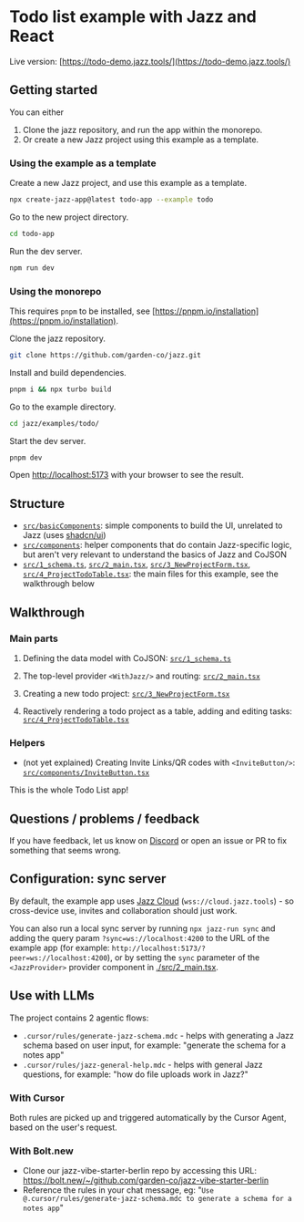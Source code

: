 # Todo list example with Jazz and React

Live version: [https://todo-demo.jazz.tools/](https://todo-demo.jazz.tools/)

## Getting started

You can either
1. Clone the jazz repository, and run the app within the monorepo.
2. Or create a new Jazz project using this example as a template.


### Using the example as a template

Create a new Jazz project, and use this example as a template.
```bash
npx create-jazz-app@latest todo-app --example todo
```

Go to the new project directory.
```bash
cd todo-app
```

Run the dev server.
```bash
npm run dev
```

### Using the monorepo

This requires `pnpm` to be installed, see [https://pnpm.io/installation](https://pnpm.io/installation).

Clone the jazz repository.
```bash
git clone https://github.com/garden-co/jazz.git
```

Install and build dependencies.
```bash
pnpm i && npx turbo build
```

Go to the example directory.
```bash
cd jazz/examples/todo/
```

Start the dev server.
```bash
pnpm dev
```

Open [http://localhost:5173](http://localhost:5173) with your browser to see the result.

## Structure

-   [`src/basicComponents`](./src/basicComponents): simple components to build the UI, unrelated to Jazz (uses [shadcn/ui](https://ui.shadcn.com))
-   [`src/components`](./src/components/): helper components that do contain Jazz-specific logic, but aren't very relevant to understand the basics of Jazz and CoJSON
-   [`src/1_schema.ts`](./src/1_schema.ts),
    [`src/2_main.tsx`](./src/2_main.tsx),
    [`src/3_NewProjectForm.tsx`](./src/3_NewProjectForm.tsx),
    [`src/4_ProjectTodoTable.tsx`](./src/4_ProjectTodoTable.tsx): the main files for this example, see the walkthrough below

## Walkthrough

### Main parts

1. Defining the data model with CoJSON: [`src/1_schema.ts`](./src/1_schema.ts)

2. The top-level provider `<WithJazz/>` and routing: [`src/2_main.tsx`](./src/2_main.tsx)

3. Creating a new todo project: [`src/3_NewProjectForm.tsx`](./src/3_NewProjectForm.tsx)

4. Reactively rendering a todo project as a table, adding and editing tasks: [`src/4_ProjectTodoTable.tsx`](./src/4_ProjectTodoTable.tsx)

### Helpers

-   (not yet explained) Creating Invite Links/QR codes with `<InviteButton/>`: [`src/components/InviteButton.tsx`](./src/components/InviteButton.tsx)

This is the whole Todo List app!

## Questions / problems / feedback

If you have feedback, let us know on [Discord](https://discord.gg/utDMjHYg42) or open an issue or PR to fix something that seems wrong.

## Configuration: sync server

By default, the example app uses [Jazz Cloud](https://jazz.tools/cloud) (`wss://cloud.jazz.tools`) - so cross-device use, invites and collaboration should just work.

You can also run a local sync server by running `npx jazz-run sync` and adding the query param `?sync=ws://localhost:4200` to the URL of the example app (for example: `http://localhost:5173/?peer=ws://localhost:4200`), or by setting the `sync` parameter of the `<JazzProvider>` provider component in [./src/2_main.tsx](./src/2_main.tsx).

## Use with LLMs

The project contains 2 agentic flows:
- `.cursor/rules/generate-jazz-schema.mdc` - helps with generating a Jazz schema based on user input, for example: "generate the schema for a notes app"
- `.cursor/rules/jazz-general-help.mdc` - helps with general Jazz questions, for example: "how do file uploads work in Jazz?"

### With Cursor

Both rules are picked up and triggered automatically by the Cursor Agent, based on the user's request.

### With Bolt.new

- Clone our jazz-vibe-starter-berlin repo by accessing this URL: https://bolt.new/~/github.com/garden-co/jazz-vibe-starter-berlin
- Reference the rules in your chat message, eg: "`Use @.cursor/rules/generate-jazz-schema.mdc to generate a schema for a notes app`"
